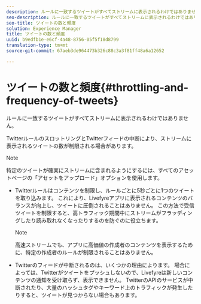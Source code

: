 ```yaml
---
description: ルールに一致するツイートがすべてストリームに表示されるわけではありません。
seo-description: ルールに一致するツイートがすべてストリームに表示されるわけではありません。
seo-title: ツイートの数と頻度
solution: Experience Manager
title: ツイートの数と頻度
uuid: b9edfb1e-e6cf-4a48-8756-05f5f18d8799
translation-type: tm+mt
source-git-commit: 67aeb3de964473b326c88c3a3f81ff48a6a12652

---
```



# ツイートの数と頻度{#throttling-and-frequency-of-tweets}

ルールに一致するツイートがすべてストリームに表示されるわけではありません。

TwitterルールのスロットリングとTwitterフィードの中断により、ストリームに表示されるツイートの数が制限される場合があります。

>[!NOTE]
>
>特定のツイートが確実にストリームに含まれるようにするには、すべてのアセットページの「アセットをアップロード」オプションを使用します。

* Twitterルールはコンテンツを制限し、ルールごとに5秒ごとに1つのツイートを取り込みます。 これにより、Livefyreアプリに表示されるコンテンツのバランスが向上し、ツイートに圧倒されることはありません。 この方法で受信ツイートを制限すると、高トラフィック期間中にストリームがフラッディングしたり読み取れなくなったりするのを防ぐのに役立ちます。

   >[!NOTE]
   >
   >高速ストリームでも、アプリに高価値の作成者のコンテンツを表示するために、特定の作成者のルールが制限されることはありません。

* Twitterのフィードが中断されるのは、いくつかの理由によります。 場合によっては、Twitterがツイートをプッシュしないので、Livefyreは新しいコンテンツの通知を受け取らず、表示できません。 TwitterのAPIのサービスが中断されたり、大量のハッシュタグやキーワード上のトラフィックが発生したりすると、ツイートが見つからない場合もあります。

